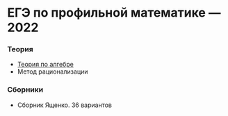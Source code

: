 # ЕГЭ по профильной математике — 2022

### Теория
* <a href="https://schd.netlify.app/">Теория по алгебре</a>
* <a data-href="math//ege//2022//ratiomethod">Метод рационализации</a>

### Сборники
* <a data-href="math//ege//2022//yashchenko//README">Сборник Ященко. 36 вариантов</a>

<a data-href="math//ege//README"></a>
